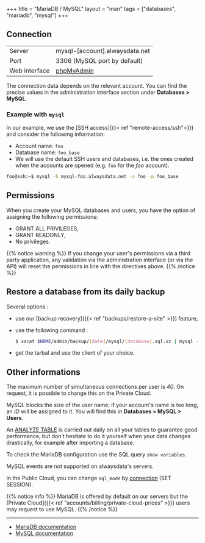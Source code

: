 +++
title = "MariaDB / MySQL"
layout = "man"
tags = ["databases", "mariadb", "mysql"]
+++

## Connection

|||
|--- |--- |
|Server|mysql-[account].alwaysdata.net|
|Port|3306 (MySQL port by default)|
|Web interface|[phpMyAdmin](https://phpmyadmin.alwaysdata.com/)|

The connection data depends on the relevant account. You can find the precise values in the administration interface section under **Databases > MySQL**.

### Example with `mysql`
In our example, we use the [SSH access]({{< ref "remote-access/ssh">}}) and consider the following information:

- Account name: `foo`
- Database name: `foo_base`
- We will use the default SSH users and databases, i.e. the ones created when the accounts are opened (e.g. `foo` for the *foo* account).

```sh
foo@ssh:~$ mysql -h mysql-foo.alwaysdata.net -u foo -p foo_base
```

## Permissions

When you create your MySQL databases and users, you have the option of assigning the following permissions:

- GRANT ALL PRIVILEGES,
- GRANT READONLY,
- No privileges.

{{% notice warning %}}
If you change your user's permissions via a third party application, any validation via the administration interface (or via the API) will reset the permissions in line with the directives above.
{{% /notice %}}

## Restore a database from its daily backup

Several options :

- use our [backup recovery]({{< ref "backups/restore-a-site" >}}) feature,
- use the following command :

    ```sh
    $ xzcat $HOME/admin/backup/[date]/mysql/[database].sql.xz | mysql -h mysql-[account].alwaysdata.net -u [user] -p [database]
    ```

- get the tarbal and use the client of your choice.

## Other informations

The maximum number of simultaneous connections per user is *40*. On request, it is possible to change this on the Private Cloud.

MySQL blocks the size of the user name; if your account's name is too long, an *ID* will be assigned to it. You will find this in **Databases > MySQL > Users**.

An [ANALYZE TABLE](https://mariadb.com/kb/en/analyze-table/) is carried out daily on all your tables to guarantee good performance, but don’t hesitate to do it yourself when your data changes drastically, for example after importing a database.

To check the MariaDB configuration use the SQL query `show variables`.

MySQL events are not supported on alwaysdata's servers.

In the Public Cloud, you can change `sql_mode` by [connection](https://dev.mysql.com/doc/refman/8.0/en/sql-mode.html) (SET SESSION).

{{% notice info %}}
MariaDB is offered by default on our servers but the [Private Cloud]({{< ref "accounts/billing/private-cloud-prices" >}}) users may request to use MySQL.
{{% /notice %}}

---

- [MariaDB documentation](https://mariadb.com/kb/en/library/documentation/)
- [MySQL documentation](https://dev.mysql.com/doc/)
